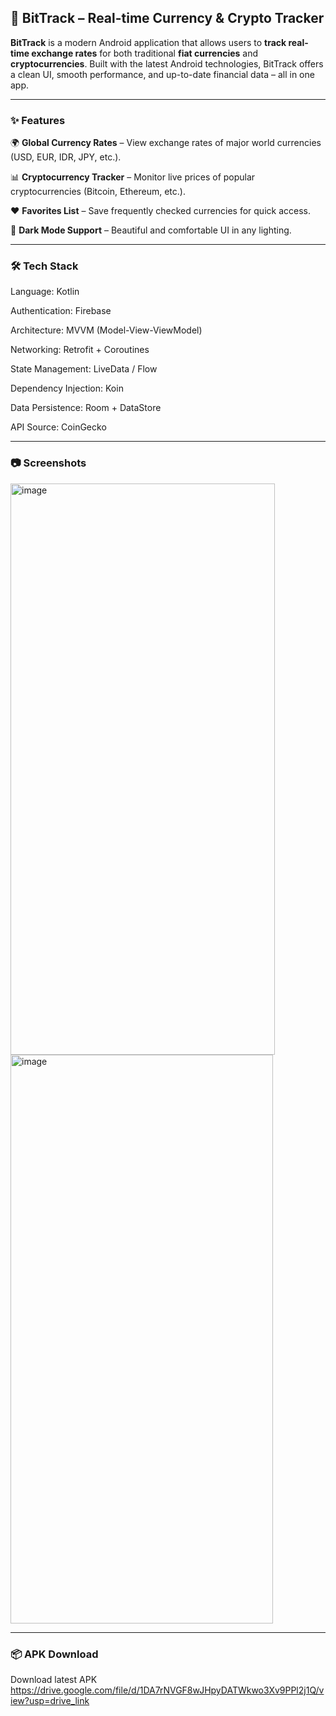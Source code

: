 ## 📱 BitTrack – Real-time Currency & Crypto Tracker
**BitTrack** is a modern Android application that allows users to **track real-time exchange rates** for both traditional **fiat currencies** and **cryptocurrencies**. Built with the latest Android technologies, BitTrack offers a clean UI, smooth performance, and up-to-date financial data – all in one app.

---

### ✨ Features

🌍 **Global Currency Rates** – View exchange rates of major world currencies (USD, EUR, IDR, JPY, etc.).

📊 **Cryptocurrency Tracker** – Monitor live prices of popular cryptocurrencies (Bitcoin, Ethereum, etc.).

❤️ **Favorites List** – Save frequently checked currencies for quick access.

🌙 **Dark Mode Support** – Beautiful and comfortable UI in any lighting.

---

### 🛠️ Tech Stack

Language: Kotlin

Authentication: Firebase

Architecture: MVVM (Model-View-ViewModel)

Networking: Retrofit + Coroutines

State Management: LiveData / Flow

Dependency Injection: Koin

Data Persistence: Room + DataStore

API Source: CoinGecko

---

### 📷 Screenshots

<img width="423" height="914" alt="image" src="https://github.com/user-attachments/assets/feafeaae-9df0-4a6a-a94a-9810a0759efe" />
<img width="420" height="910" alt="image" src="https://github.com/user-attachments/assets/2812d45a-bf77-4e68-bcba-7f07bb330343" />

---

### 📦 APK Download

Download latest APK https://drive.google.com/file/d/1DA7rNVGF8wJHpyDATWkwo3Xv9PPl2j1Q/view?usp=drive_link

